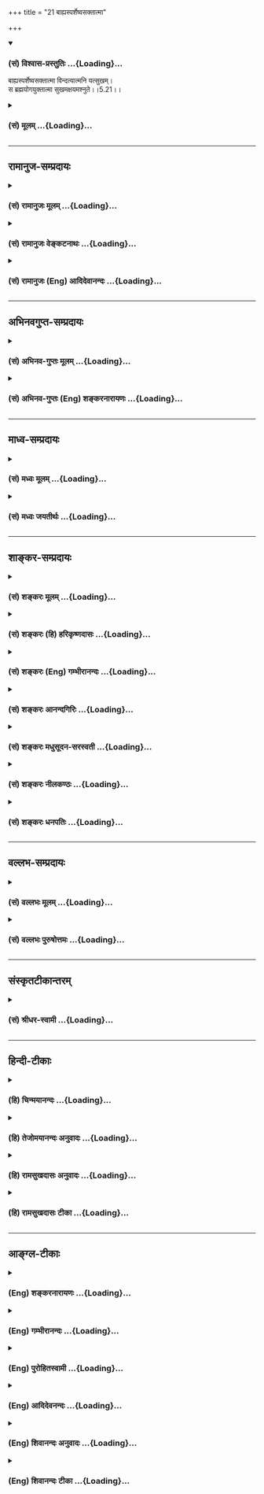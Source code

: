 +++
title = "21 बाह्यस्पर्शेष्वसक्तात्मा"

+++
<div class="js_include" newlevelforh1="3" title="(सं) विश्वास-प्रस्तुतिः" unfilled url="/purANam/mahAbhAratam/06-bhIShma-parva/02-bhagavad-gItA-parva/saMskRtam/vishvAsa-prastutiH/05_karma-saMnyAsa-yogaH/21_bAhyasparsheShvas.md">
<details open><summary><h3>(सं) विश्वास-प्रस्तुतिः ...{Loading}...</h3></summary>

बाह्यस्पर्शेष्वसक्तात्मा विन्दत्यात्मनि यत्सुखम्।  
स ब्रह्मयोगयुक्तात्मा सुखमक्षयमश्नुते।।5.21।।
</details>
</div>
<div class="js_include collapsed" newlevelforh1="3" title="(सं) मूलम्" unfilled url="/purANam/mahAbhAratam/06-bhIShma-parva/02-bhagavad-gItA-parva/saMskRtam/mUlam/05_karma-saMnyAsa-yogaH/21_bAhyasparsheShvas.md">
<details><summary><h3>(सं) मूलम् ...{Loading}...</h3></summary>

बाह्यस्पर्शेष्वसक्तात्मा विन्दत्यात्मनि यत्सुखम्।  
स ब्रह्मयोगयुक्तात्मा सुखमक्षयमश्नुते।।5.21।।
</details>
</div>


_________________
## रामानुज-सम्प्रदायः
<div class="js_include collapsed" newlevelforh1="3" title="(सं) रामानुजः मूलम्" unfilled url="/purANam/mahAbhAratam/06-bhIShma-parva/02-bhagavad-gItA-parva/saMskRtam/rAmAnujaH/mUlam/05_karma-saMnyAsa-yogaH/21_bAhyasparsheShvas.md">
<details><summary><h3>(सं) रामानुजः मूलम् ...{Loading}...</h3></summary>

।।5.21।। एवम् उक्तेन प्रकारेण **बाह्यस्पर्शेषु**
आत्मव्यतिरिक्तविषयानुभावेषु असक्तमनाः अन्त**रात्मनि** एव यः **सुखं
विन्दति** लभते **स** प्रकृत्यभ्यासं विहाय **ब्रह्मयोगयुक्तात्मा**
ब्रह्माभ्यासयुक्तमना ब्रह्मानुभवरूपम् **अक्षयं सुखं**
प्राप्नोति। प्राकृतस्य भोगस्य सुत्यजताम् आह

</details>
</div>
<div class="js_include collapsed" newlevelforh1="3" title="(सं) रामानुजः वेङ्कटनाथः" unfilled url="/purANam/mahAbhAratam/06-bhIShma-parva/02-bhagavad-gItA-parva/saMskRtam/rAmAnujaH/venkaTanAthaH/05_karma-saMnyAsa-yogaH/21_bAhyasparsheShvas.md">
<details><summary><h3>(सं) रामानुजः वेङ्कटनाथः ...{Loading}...</h3></summary>

  
  
।।5.21।। एवं हर्षोद्वेगावकुर्वतः समदर्शित्वप्रयुक्तं निरतिशयसुखं
स्वयमापततीत्युच्यते बाह्य इति श्लोकेन। सुखं विन्दति
इत्यस्यसुखमक्षयमश्नुते इत्यतोऽभेदप्रदर्शनायलभत इत्युक्तम्।
अक्षयसुखप्रारम्भोऽयमिति भावः। प्रकृत्यभ्यासं विहायेत्यर्थलब्धोक्तिः
प्रकृत्यभ्यासः पुनः पुनः प्राकृतशब्दादिभोग्यचिन्ता। विन्दत्यात्मनि
यत्सुखम् इत्युपदेशादिजन्यज्ञानमूलं सुखमुक्तम्। सुखमक्षयमश्नुते इति तु
साक्षात्कारानन्तरभावि नित्यं सुखमुच्यत इति विशेषं
दर्शयितुंब्रह्मानुभवरूपमित्युक्तम्।  
  

</details>
</div>
<div class="js_include collapsed" newlevelforh1="3" title="(सं) रामानुजः (Eng) आदिदेवानन्दः" unfilled url="/purANam/mahAbhAratam/06-bhIShma-parva/02-bhagavad-gItA-parva/saMskRtam/rAmAnujaH/english/AdidevAnandaH/05_karma-saMnyAsa-yogaH/21_bAhyasparsheShvas.md">
<details><summary><h3>(सं) रामानुजः (Eng) आदिदेवानन्दः ...{Loading}...</h3></summary>

5.21 He who finds happiness in the self within himself, his mind
detached from external contact in the manner already mentioned, i.e.,
from experience of objects other than the self - such a person
abandoning the contemplation on Prakrti or bodily experiences, has his
mind engaged in the contemplation on Brahman i.e., the Atman. Thus he
attains everlasting bliss which consists in the experience of Brahman
(the self). Sri Krsna speaks of the abandonment of material pleasure as
easy:

</details>
</div>


_________________
## अभिनवगुप्त-सम्प्रदायः
<div class="js_include collapsed" newlevelforh1="3" title="(सं) अभिनव-गुप्तः मूलम्" unfilled url="/purANam/mahAbhAratam/06-bhIShma-parva/02-bhagavad-gItA-parva/saMskRtam/abhinava-guptaH/mUlam/05_karma-saMnyAsa-yogaH/21_bAhyasparsheShvas.md">
<details><summary><h3>(सं) अभिनव-गुप्तः मूलम् ...{Loading}...</h3></summary>

।।5.21।। बाह्यस्पर्शे विषयात्मनि सक्तिर्यस्य नास्ति स ह्येवं मन्यते
इत्याह ।

</details>
</div>
<div class="js_include collapsed" newlevelforh1="3" title="(सं) अभिनव-गुप्तः (Eng) शङ्करनारायणः" unfilled url="/purANam/mahAbhAratam/06-bhIShma-parva/02-bhagavad-gItA-parva/saMskRtam/abhinava-guptaH/english/shankaranArAyaNaH/05_karma-saMnyAsa-yogaH/21_bAhyasparsheShvas.md">
<details><summary><h3>(सं) अभिनव-गुप्तः (Eng) शङ्करनारायणः ...{Loading}...</h3></summary>

5.21 He, in whom there is no desire for the external touch viz., the
object-he thinks says as follows the Bhagawat -

</details>
</div>


_________________
## माध्व-सम्प्रदायः
<div class="js_include collapsed" newlevelforh1="3" title="(सं) मध्वः मूलम्" unfilled url="/purANam/mahAbhAratam/06-bhIShma-parva/02-bhagavad-gItA-parva/saMskRtam/madhvaH/mUlam/05_karma-saMnyAsa-yogaH/21_bAhyasparsheShvas.md">
<details><summary><h3>(सं) मध्वः मूलम् ...{Loading}...</h3></summary>

।।5.21।। पुनर्योगस्याधिक्यं स्पष्टयति बाह्यस्पर्शेष्विति। कामरहित आत्मनि
यत्सुखं विन्दति स एव ब्रह्मयोगयुक्तात्मा चेत्तदेवाक्षयं सुखं विन्दति।
ब्रह्मविषयो योगो ब्रह्मयोगः ध्यानादियुक्तस्यैवात्मसुखमक्षयम्। अन्यथा
नेत्यर्थः।

</details>
</div>
<div class="js_include collapsed" newlevelforh1="3" title="(सं) मध्वः जयतीर्थः" unfilled url="/purANam/mahAbhAratam/06-bhIShma-parva/02-bhagavad-gItA-parva/saMskRtam/madhvaH/jayatIrthaH/05_karma-saMnyAsa-yogaH/21_bAhyasparsheShvas.md">
<details><summary><h3>(सं) मध्वः जयतीर्थः ...{Loading}...</h3></summary>

।।5.21।। प्रकृतस्य सन्न्यासिन एवाक्षयसुखप्राप्तिरुच्यत इति
परव्याख्यानमसदिति भावेनाह **पुनरि**ति। सन्न्यासस्तु 5।6 इत्यादिना
प्रागुक्तत्वात्पुनरिति आधिक्यसन्न्यासात्। प्राग्योगाभावे सन्न्यासस्य
वैयर्थ्यमुक्तम्। तदसत्। कामाद्युपद्रवक्षये
स्वरूपसुखस्याविर्भावादित्याशङ्कानिराकारणात्स्पष्टनम्। नैतदत्र प्रतीयत
इत्यतो व्याचष्टे **कामे**ति। बाह्यस्पर्शेष्वसक्तात्मा इत्यस्यार्थः
**कामरहित** इति। आत्मस्वरूपस्यापि सुखस्य न निर्विशेषत्वमिति
ज्ञापनायात्मनीत्युक्तम्। स एव कामरहित एव। तदेव आत्मसुखमेव। ब्रह्मणा योग
इति प्रतीतिनिरासायाह **ब्रह्मे**ति। कथमनेन सन्न्यासाद्योगस्याधिक्यं
स्पष्टीकृतं इत्यतो ब्रह्मयोगशब्दार्थं विवृण्वन् तात्पर्यमाह
**ध्यानादी**ति। ज्ञानद्वारेति शेषः। अक्षयं पुनस्तिरोभावरहितम्। अन्यथा
सन्न्यासमात्रेण तिरोभावोपेतं त्वल्पत्वादफलमेवेत्युक्तमेव 5।6।
व्याख्यानान्तरे तु बहूनां पदानां वैयर्थ्यमिति भावः।

</details>
</div>


_________________
## शाङ्कर-सम्प्रदायः
<div class="js_include collapsed" newlevelforh1="3" title="(सं) शङ्करः मूलम्" unfilled url="/purANam/mahAbhAratam/06-bhIShma-parva/02-bhagavad-gItA-parva/saMskRtam/shankaraH/mUlam/05_karma-saMnyAsa-yogaH/21_bAhyasparsheShvas.md">
<details><summary><h3>(सं) शङ्करः मूलम् ...{Loading}...</h3></summary>

।।5.21।। **बाह्यस्पर्शेषु** बाह्याश्च ते स्पर्शाश्च बाह्यस्पर्शाः
स्पृश्यन्ते इति स्पर्शाः शब्दादयो विषयाः तेषु बाह्यस्पर्शेषु **असक्तः
आत्मा** अन्तःकरणं यस्य सः अयम् असक्तात्मा विषयेषु प्रीतिवर्जितः सन्
**विन्दति** लभते **आत्मनि यत् सुखं** तत् विन्दति इत्येतत्। **स
ब्रह्मयोगयुक्तात्मा** ब्रह्मणि योगः समाधिः ब्रह्मयोगः तेन ब्रह्मयोगेन
युक्तः समाहितः तस्मिन् व्यापृतः आत्मा अन्तःकरणं यस्य सः
ब्रह्मयोगयुक्तात्मा **सुखम् अक्षयम् अश्नुते** व्याप्नोति। तस्मात्
बाह्यविषयप्रीतेः क्षणिकायाः इन्द्रियाणि निवर्तयेत् आत्मनि अक्षयसुखार्थी
इत्यर्थः।। इतश्च निवर्तयेत्

</details>
</div>
<div class="js_include collapsed" newlevelforh1="3" title="(सं) शङ्करः (हि) हरिकृष्णदासः" unfilled url="/purANam/mahAbhAratam/06-bhIShma-parva/02-bhagavad-gItA-parva/saMskRtam/shankaraH/hindI/harikRShNadAsaH/05_karma-saMnyAsa-yogaH/21_bAhyasparsheShvas.md">
<details><summary><h3>(सं) शङ्करः (हि) हरिकृष्णदासः ...{Loading}...</h3></summary>

।।5.21।। और भी वह ब्रह्ममें स्थित हुआ पुरुष ( कैसा होता है सो बताते हैं )
जिनका इन्द्रियोंद्वारा स्पर्श ( ज्ञान ) किया जा सके वे स्पर्श हैं इस
व्युत्पत्तिसे शब्दादि विषयोंका नाम स्पर्श है ( वे सब अपने भीतर नहीं हैं
इसलिये बाह्य हैं ) उस बाह्य स्पर्शोंमें जिसका अन्तःकरण आसक्त नहीं है ऐसा
विषयप्रीतिसे रहित पुरुष उस सुखको प्राप्त होता है जो अपने भीतर है। तथा वह
ब्रह्मयोगयुक्तात्मा ब्रह्ममें जो समाधि है उसका नाम ब्रह्मयोग है उस
ब्रह्मयोगसे जिसका अन्तःकरण युक्त है अच्छी प्रकार उसमें समाहित है लगा हुआ
है ऐसा पुरुष अक्षय सुखको अनुभव करता है प्राप्त होता है। इसलिये अपनेआप
अक्षय सुख चाहनेवाले पुरुषको चाहिये कि वह क्षणिक बाह्य विषयोंकी प्रीतिसे
इन्द्रियोंको हटा ले। यह अभिप्राय है।

</details>
</div>
<div class="js_include collapsed" newlevelforh1="3" title="(सं) शङ्करः (Eng) गम्भीरानन्दः" unfilled url="/purANam/mahAbhAratam/06-bhIShma-parva/02-bhagavad-gItA-parva/saMskRtam/shankaraH/english/gambhIrAnandaH/05_karma-saMnyAsa-yogaH/21_bAhyasparsheShvas.md">
<details><summary><h3>(सं) शङ्करः (Eng) गम्भीरानन्दः ...{Loading}...</h3></summary>

5.21 Asakta-atma, with his heart, internal organ, unattached,
bahya-sparsesu, to external objects-sparsah means objects that are
contacted, viz sound etc.; bahya-sparsah means those things which are
external (bahya) and are objects of contact; that person who thus has
his heart unattached, who derives no happiness from objects; he vindati,
gets that sukham, bliss; yat, which is; atmani, in the Self.
Brahma-yoga-yukta-atma, with his heart absorbed in meditation on
Brahman-meditation (yoga) on Brahman is brahma-yoga; one whose internal
organ (atma) is absorbed in (yukta), engaged in, that meditation on
Brahman is brahma-yoga-yukta-atma; he asnute, acires; aksayam,
undecaying; sukham, Bliss. So, he who cherishes undecaying happiness in
the Self should withdraw the organs from the momentary happiness in
external objects. This is the meaning. For this reason also one should
withdraw:

</details>
</div>
<div class="js_include collapsed" newlevelforh1="3" title="(सं) शङ्करः आनन्दगिरिः" unfilled url="/purANam/mahAbhAratam/06-bhIShma-parva/02-bhagavad-gItA-parva/saMskRtam/shankaraH/AnandagiriH/05_karma-saMnyAsa-yogaH/21_bAhyasparsheShvas.md">
<details><summary><h3>(सं) शङ्करः आनन्दगिरिः ...{Loading}...</h3></summary>

।।5.21।। शब्दादिविषयप्रीतिप्रतिबन्धान्न कस्यचिदपि ब्रह्मणि स्थितिः
सिध्येदित्याशङ्क्याह **किंचेति।** न केवलं पूर्वोक्तरीत्या ब्रह्मणि
स्थितो हर्षविषादरहितः किंतु विद्यान्तरेणापीत्यर्थः। यावद्यावद्विषयेषु
रागरूपमावरणं निवर्तते तावत्तावदात्मस्वरूपसुखमभिव्यक्तं भवतीत्याह
**बाह्ये।** न केवलमसक्तात्मा शमवशादेव सुखं विन्दति किंतु ब्रह्मसमाधिना
समाहितान्तःकरणः सुखमनन्तं प्राप्नोतीत्याह **स ब्रह्मेति।** तत्र
पूर्वार्धं व्याचष्टे **बाह्याश्चेति।** समाधानाधीनसम्यग्ज्ञानद्वारा
निरतिशयसुखप्राप्तिमुत्तरार्धव्याख्यानेन कथयति **ब्रह्मणीत्यादिना।**
शब्दादिविषयविमुखस्यानन्तसुखाप्तिसंभवात्तदर्थिना प्रयत्नेन विषयवैमुख्यं
कर्तव्यमिति शिष्यशिक्षार्थमाह **तस्मादिति।**

</details>
</div>
<div class="js_include collapsed" newlevelforh1="3" title="(सं) शङ्करः मधुसूदन-सरस्वती" unfilled url="/purANam/mahAbhAratam/06-bhIShma-parva/02-bhagavad-gItA-parva/saMskRtam/shankaraH/madhusUdana-sarasvatI/05_karma-saMnyAsa-yogaH/21_bAhyasparsheShvas.md">
<details><summary><h3>(सं) शङ्करः मधुसूदन-सरस्वती ...{Loading}...</h3></summary>

।।5.21।। ननु
बाह्यविषयप्रीतेरनेकजन्मानुभूतत्वेनातिप्रबलत्वात्तदासक्तचित्तस्य
कथमलौकिके ब्रह्मणि दृष्टे सर्वसुखरहिते स्थितिः स्यात्।
परमानन्दरूपत्वादिति चेत् न तदानन्दस्याननुभूतचरत्वेन
चित्तस्थितिहेतुत्वाभावात्। तदुक्तं वार्तिकेअप्यानन्दः श्रुतः
साक्षान्मानेनाविषयीकृतः। दृष्टानन्दाभिलाषं स न मन्दीकर्तुमप्यलम्।। इति।
तत्राह इन्द्रियैः स्पृश्यन्त इति स्पर्शाः शब्दादयः। तेच बाह्या
अनात्मधर्मत्वात्। तेष्वसक्तात्माऽनासक्तचित्तस्तृष्णाशून्यतया विरक्तः
सन्नात्मनि अन्तःकरणएव बाह्यविषयनिरपेक्षं यदुपशमात्मकं सुखं तद्विन्दति
लभते निर्मलसत्त्ववृत्त्या। तदुक्तं भारतेयच्च कामसुखं लोके यच्च दिव्यं
महत्सुखम्। तृष्णाक्षयसुखस्यैते नार्हतः षोडशीं कलाम्।। इति। अथवा
प्रत्यगात्मनि त्वंपदार्थे यत्सुखं स्वरूपभूतं सुषुप्ताननुभूयमानं
बाह्यविषयासक्तिप्रतिबन्धादलभ्यमानं तदेव तदभावाल्लभते। न केवलं
त्वंपदार्थसुखमेव लभते किंतु तत्पदार्थैक्यानुभवेन पूर्णसुखमपीत्याह स
तृष्णाशून्यो ब्रह्मणि परमात्मनि योगः समाधिस्तेन युक्तस्तस्मिन्व्यापृत
आत्मान्तःकरणं यस्य स ब्रह्मयोगयुक्तात्मा। अथवा ब्रह्मणि तत्पदार्थे योगेन
वाक्यार्थानुभवरूपेण समाधिना युक्त ऐक्यं प्राप्त आत्मा त्वंपदार्थः
स्वरूपं यस्य स तथा। सुखमक्षय्यमनन्तं स्वस्वरूपभूतमश्नुते व्याप्नोति।
सुखानुभवरूप एव सर्वदा भवतीत्यर्थः। नित्येऽपि
वस्तुन्यविद्यानिवृत्त्यभिप्रायेण धात्वर्थयोग औपचारिकः।
तस्मादात्मन्यक्षयसुखानुभवार्थी सन्बाह्यविषयप्रीतेः क्षणिकाया
महानरकानुबन्धिन्याः सकाशादिन्द्रियाणि निवर्तयेत्तावतैव च ब्रह्मणि
स्थितिर्भवतीत्यभिप्रायः।

</details>
</div>
<div class="js_include collapsed" newlevelforh1="3" title="(सं) शङ्करः नीलकण्ठः" unfilled url="/purANam/mahAbhAratam/06-bhIShma-parva/02-bhagavad-gItA-parva/saMskRtam/shankaraH/nIlakaNThaH/05_karma-saMnyAsa-yogaH/21_bAhyasparsheShvas.md">
<details><summary><h3>(सं) शङ्करः नीलकण्ठः ...{Loading}...</h3></summary>

।।5.21।। नन्वननुभूतात्मसुखेप्सया प्रसिद्धं बाह्यं सुखं त्यक्तुमशक्यमतो न
प्रहृष्येदित्यसंगतमत आह **बाह्येति।** बहिर्भवाः बाह्याः स्पर्शा
विषयेन्द्रियसंबन्धास्तेषु असक्तात्माऽनासक्तचित्तः सन्नात्मनि
प्रत्यगद्वयानन्दे सुषुप्तिकाले स्थित्वा यत्सुखं विन्दति लभते स तदेव
सुखम्। विधेयापेक्षं पुंस्त्वम्। कस्तत्सुखम्। यो ब्रह्मयोगे ब्रह्मणि योगः
समाधिस्तत्र युक्तो योजित आत्मा बुद्धिर्येन स ब्रह्मयोगयुक्तात्मा।
ब्रह्मविदित्यर्थः। ब्रह्मविद्ब्रह्मैव भवति इति श्रुतेः।
ब्रह्मयोगयुक्तात्मा तदेव सुखं विन्दतीति वक्तव्ये ब्रह्मविदेव तत्सुखमिति
तस्य सुखाभिन्नत्वविवक्षयेदमुक्तम्। ननूभयत्रैकमेव सुखं चेत्कः
सुप्तसमाधिस्थयोर्विशेष इत्याशङ्क्याह **सुखमिति।** अक्षय्यं सुखं
मोक्षस्तमश्नुते व्याप्नोति द्वैतादर्शनस्य तुल्यत्वादुभयत्रैकमेव सुखं
तत्रापि योगी मूलाविद्याया नष्टत्वादक्षय्यं सुखमश्नुते न सुप्तः।
अविद्यानुच्छेदात्। तथा च मोक्षसुखस्य मुख्यस्याप्यनुभूतत्वात्तदर्थं
बाह्यं सुखं सुत्यजमित्यर्थः।

</details>
</div>
<div class="js_include collapsed" newlevelforh1="3" title="(सं) शङ्करः धनपतिः" unfilled url="/purANam/mahAbhAratam/06-bhIShma-parva/02-bhagavad-gItA-parva/saMskRtam/shankaraH/dhanapatiH/05_karma-saMnyAsa-yogaH/21_bAhyasparsheShvas.md">
<details><summary><h3>(सं) शङ्करः धनपतिः ...{Loading}...</h3></summary>

।।5.21।। किंच विषयसुखस्य ब्रह्मानन्दापेक्षयातितुच्छत्वात् ब्रह्मणि
स्थितः। स्पृश्यन्त इति स्पर्शाः शब्दादयो विषयाः तेष्वसक्तः प्रीतिवर्जितः
आत्मान्तःकरणं यस्य स आत्मनि त्वंपदलक्ष्ये यत्सुखं तद्विन्दति लभते। स
ब्रह्मणि तत्पदलक्ष्ये परमात्मनि योगः समाधिः त्वंपद लक्ष्यस्य
तत्पदलक्ष्ये एकत्वापादनं तेन युक्त आत्मान्तः
करणमखण्डसाक्षात्कारलक्षणान्तःकरणवृत्तिर्यस्य स सुखं
ब्रह्मानन्दमक्षय्यमश्रुते व्याप्नोति तस्मादात्मनि जीवन्नेवाक्षयसुखार्थी
क्षणिकाया विषयप्रीतेरिन्द्रियाणि निवर्तयेदित्याशयः। अत्रत्यभाष्यस्य
सामान्यरुपतया न व्याख्यानान्तरैर्विरोध इति ध्येयम्।

</details>
</div>


_________________
## वल्लभ-सम्प्रदायः
<div class="js_include collapsed" newlevelforh1="3" title="(सं) वल्लभः मूलम्" unfilled url="/purANam/mahAbhAratam/06-bhIShma-parva/02-bhagavad-gItA-parva/saMskRtam/vallabhaH/mUlam/05_karma-saMnyAsa-yogaH/21_bAhyasparsheShvas.md">
<details><summary><h3>(सं) वल्लभः मूलम् ...{Loading}...</h3></summary>

।।5.20 5.21।। तादृशस्य परमानन्दावाप्तिगमकं लक्षणमाह द्वाभ्यां न
प्रहृष्येदिति। यतः स्थिरबुद्धिः सम्मोहस्यासुरत्वात्तद्रहितश्च
बाह्यविषयेष्वसक्तात्मा स योगी यदात्मनि सुखं सात्विकं विन्दति स
एवोपशमसुखी ब्रह्मणि योगेन युक्तस्तदैक्यं प्राप्त आत्मा यस्य तथाभूतः
सन्नक्षयं ब्रह्मसुखमनुभवतीत्यर्थः।

</details>
</div>
<div class="js_include collapsed" newlevelforh1="3" title="(सं) वल्लभः पुरुषोत्तमः" unfilled url="/purANam/mahAbhAratam/06-bhIShma-parva/02-bhagavad-gItA-parva/saMskRtam/vallabhaH/puruShottamaH/05_karma-saMnyAsa-yogaH/21_bAhyasparsheShvas.md">
<details><summary><h3>(सं) वल्लभः पुरुषोत्तमः ...{Loading}...</h3></summary>

  
  
।।5.21।। नन्वनेन शरीरेण कथं तद्भावप्राप्तिः इत्याशङ्क्याह
बाह्यस्पर्शेष्विति। बाह्यस्पर्शेषु लौकिकेन्द्रियविषयेष्वसक्त आत्मा
अन्तःकरणं यस्य स आत्मनि भावात्मके स्वस्वरूपे यत्सुखं तद्विन्दति
प्राप्नोतीत्यर्थः। योगो भावात्मकं सुखं तं जानाति। स ब्रह्मयोगे
सद्भावात्मके युक्त आत्मा यस्य तादृशो भवति। अक्षयं तद्दास्यात्मकं
सुखमश्नुते भुङ्क्त इत्यर्थः।  
  

</details>
</div>


_________________
## संस्कृतटीकान्तरम्
<div class="js_include collapsed" newlevelforh1="3" title="(सं) श्रीधर-स्वामी" unfilled url="/purANam/mahAbhAratam/06-bhIShma-parva/02-bhagavad-gItA-parva/saMskRtam/shrIdhara-svAmI/05_karma-saMnyAsa-yogaH/21_bAhyasparsheShvas.md">
<details><summary><h3>(सं) श्रीधर-स्वामी ...{Loading}...</h3></summary>

।।5.21।। मोहनिवृत्त्या बुद्धिस्थैर्यहेतुमाह **बाह्यस्पर्शेष्विति।**
इन्द्रियैः स्पृश्यन्त इति स्पर्शा विषयाः
बाह्येन्द्रियविषयेष्वसक्तात्मानासक्तचित्तः आत्मन्यन्तःकरणे यदुपशमात्मकं
सात्त्विकं सुखं तद्विन्दति लभते। स चोपशमात्मकं सुखं लब्ध्वा ब्रह्मणि
योगेन समाधिना युक्तस्तदैक्यं प्राप्त आत्मा यस्य सोऽक्षय्यं सुखमश्नुते
प्राप्नोति।

</details>
</div>


_________________
## हिन्दी-टीकाः
<div class="js_include collapsed" newlevelforh1="3" title="(हि) चिन्मयानन्दः" unfilled url="/purANam/mahAbhAratam/06-bhIShma-parva/02-bhagavad-gItA-parva/hindI/chinmayAnandaH/05_karma-saMnyAsa-yogaH/21_bAhyasparsheShvas.md">
<details><summary><h3>(हि) चिन्मयानन्दः ...{Loading}...</h3></summary>

।।5.21।। पूर्व श्लोक से यह धारणा बनने की संभावना है कि आध्यात्मिक जीवन
वह गतिशून्य अस्तित्व है जिसमें एक शुष्क हृदय का व्यक्ति बाह्य जगत् की
आकर्षक एवं उत्तेजक वस्तुओं के सम्पर्क में आने पर भी मन के अपरिवर्तित
समत्व के अतिरिक्त कोई प्रतिक्रिया व्यक्त नहीं करता और न उसे कुछ विशेष
अनुभव ही होता है। यदि र्वास्तविकता ऐसी होती तो अधिकांश साधकों ने
आध्यात्मिकता से तत्काल ही विदा ले ली होती। बाह्य जगत् में विद्यमान
परिच्छिन्नताओं एवं दोषों के होते हुए भी इस तथ्य को कौन नकार सकता है कि
विषयोपभोग से क्षणिक ही सही आनन्द तो प्राप्त होता ही है क्यों कोई व्यक्ति
स्वयं को असंख्य प्रकार के क्षणिक आनन्दों से वंचित रखकर पत्थर के समान अचल
अभेद्य समत्व की कामना करे फिर आप उस स्थिति को चाहे परम शान्ति कहें या
ईश्वरतत्त्व या और कुछ नाम परिवर्तन से स्वयं वस्तु परिवर्तित नहीं हो जाती
यह शंका कोई अतिशयोक्ति नहीं है। वेदान्त के विद्यार्थी प्राय ऐसा प्रश्न
करते हैं। कोई भी बुद्धिमान् व्यक्ति जिस किसी कार्य में प्रवृत्त होता है
तो उसका प्रयोजन या उपयोगिता जानना चाहता ही है। कोई भी गुरु शिष्यों के इन
प्रश्नों की उपेक्षा नहीं कर सकते। जगद्गुरु भगवान् श्रीकृष्ण भी इस शंका
का निवारण करते हुए अर्जुन को आश्वस्त करते हैं। जो पुरुष बाह्य विषयों की
आसक्ति से पूर्णतया मुक्त हो जाता है वह आत्मा के स्वरूपभूत आनन्द का
साक्षात् अनुभव करता है। यद्यपि आत्मोन्नति की साधना में वैराग्य की
प्रधानता है तथापि यह अनासक्ति हमें खोखली निर्रथक शून्यावस्था को नहीं
प्राप्ति कराती। सभी मिथ्या वस्तुओं का त्याग करने पर परमार्थ सत्यस्वरूप
पूर्ण परमात्मा को हम प्राप्त करते हैं। जब स्वप्नद्रष्टा स्वप्निल वस्तुओं
तथा स्वप्न के व्यक्तित्व का त्याग कर देता है तब वह कोई अभावरूप नहीं बन
जाता वरन् वह अपने अधिक शक्तिशाली जाग्रत अवस्था के व्यक्तित्व को प्राप्त
कर लेता है। इसी प्रकार जब कभी हम शरीर मन और बुद्धि के साथ के अपने
तादात्म्य से ऊपर उठ जाते हैं तब हमें आत्मानुभूति का आनन्द प्राप्त होता
है। यदि साधक केवल ध्यानाभ्यास के समय भी विषयासक्ति को त्याग कर हृदय से
ब्रह्म का ध्यान करता है तो वह अक्षय सुख का अनुभव करता है। हृदय का अर्थ
है अन्तकरण। इस कारण से भी साधक को विषयोपभोग का त्याग करना चाहिए क्योंकि

</details>
</div>
<div class="js_include collapsed" newlevelforh1="3" title="(हि) तेजोमयानन्दः अनुवादः" unfilled url="/purANam/mahAbhAratam/06-bhIShma-parva/02-bhagavad-gItA-parva/hindI/tejomayAnandaH/anuvAdaH/05_karma-saMnyAsa-yogaH/21_bAhyasparsheShvas.md">
<details><summary><h3>(हि) तेजोमयानन्दः अनुवादः ...{Loading}...</h3></summary>

।।5.21।। बाह्य विषयों में आसक्तिरहित अन्त:करण वाला पुरुष आत्मा में ही
सुख प्राप्त करता है; ब्रह्म के ध्यान में समाहित चित्त वाला पुरुष अक्षय
सुख प्राप्त करता है।।

</details>
</div>
<div class="js_include collapsed" newlevelforh1="3" title="(हि) रामसुखदासः अनुवादः" unfilled url="/purANam/mahAbhAratam/06-bhIShma-parva/02-bhagavad-gItA-parva/hindI/rAmasukhadAsaH/anuvAdaH/05_karma-saMnyAsa-yogaH/21_bAhyasparsheShvas.md">
<details><summary><h3>(हि) रामसुखदासः अनुवादः ...{Loading}...</h3></summary>

।।5.21।। बाह्यस्पर्शमें आसक्तिरहित अन्तःकरणवाला साधक आत्मामें जो सुख है,
उसको प्राप्त होता है। फिर वह ब्रह्ममें अभिन्नभावसे स्थित मनुष्य अक्षय
सुखका अनुभव करता है।

</details>
</div>
<div class="js_include collapsed" newlevelforh1="3" title="(हि) रामसुखदासः टीका" unfilled url="/purANam/mahAbhAratam/06-bhIShma-parva/02-bhagavad-gItA-parva/hindI/rAmasukhadAsaH/TIkA/05_karma-saMnyAsa-yogaH/21_bAhyasparsheShvas.md">
<details><summary><h3>(हि) रामसुखदासः टीका ...{Loading}...</h3></summary>

5.21।।***व्याख्या--*'बाह्यस्पर्शेष्वसक्तात्मा'--**परमात्माके अतिरिक्त
शरीर, इन्द्रियाँ, मन, बुद्धि, प्राण आदिमें तथा शब्द, स्पर्श आदि विषयोंके
संयोगजन्य सुखमें जिसकी आसक्ति मिट गयी है, ऐसे साधकके लिये यहाँ ये पद
प्रयुक्त हुए हैं। जिन साधकोंकी आसक्ति अभी मिटी नहीं है, पर जिनका
उद्देश्य आसक्तिको मिटानेका हो गया है, उन साधकोंको भी आसक्तिरहित मान लेना
चाहिये। कारण कि उद्देश्यकी दृढ़ताके कारण वे भी शीघ्र ही आसक्तिसे छूट
जाते हैं। पूर्वश्लोकमें वर्णित 'प्रियको प्राप्त होकर हर्षित और अप्रियको
प्राप्त होकर उद्विग्न नहीं होना चाहिये'--ऐसी स्थितिको प्राप्त करनेके
लिये बाह्यस्पर्शमें आसक्तिरहित होना आवश्यक है। उत्पत्ति-विनाशशील
वस्तुमात्रका नाम 'बाह्यस्पर्श' है, चाहे उसका सम्बन्ध बाहरसे हो या
अन्तःकरणसे। जबतक बाह्यस्पर्शमें आसक्ति रहती है, तबतक अपने स्वरूपका अनुभव
नहीं होता। बाह्यस्पर्श निरन्तर बदलता रहता है, पर आसक्तिके कारण उसके
बदलनेपर दृष्टि नहीं जाती और उसमें सुखका अनुभव होता है। पदार्थोंको
अपरिवर्तनशील, स्थिर माननेसे ही मनुष्य उनसे सुख लेता है। परन्तु वास्तवमें
उन पदार्थोंमें सुख नहीं है। सुख पदार्थोंके सम्बन्ध-विच्छेद-से ही होता
है। इसीलिये सुषुप्तिमें जब पदार्थोंके सम्बन्धकी विस्मृति हो जाती है, तब
सुखका अनुभव होता है। वहम तो यह है कि पदार्थोंके बिना मनुष्य जी नहीं सकता,
पर वास्तवमें देखा जाय तो बाह्य पदार्थोंके वियोगके बिना मनुष्य जी ही नहीं
सकता। इसीलिये वह नींद लेता है, क्योंकि नींदमें पदार्थोंको भूल जाते हैं।
पदार्थोंको भूलनेपर भी नींदसे जो सुख, ताजगी, बल, नीरोगता, निश्चिन्तता आदि
मिलती है, वह जाग्रत्में पदार्थोंके संयोगसे नहीं मिल सकती। इसलिये
जाग्रत्में मनुष्यको विश्राम पानेकी, प्राणी-पदार्थोंसे अलग होनेकी इच्छा
होती है। वह नींदको अत्यन्त आवश्यक समझता है; क्योंकि वास्तवमें पदार्थोंके
वियोगसे ही मनुष्यको जीवन मिलता है। नींद लेते समय दो बातें होती हैं--एक तो
मनुष्य बाह्य पदार्थोंसे सम्बन्ध-विच्छेद करना चाहता है और दूसरी, उसमें यह
भाव रहता है कि नींद लेनेके बाद अमुक कार्य करना है। इन दोनों बातोंमें
पदार्थोंसे सम्बन्ध-विच्छेद चाहना तो स्वयंकी इच्छा है, जो सदा एक ही रहती
है; परन्तु कार्य करनेका भाव बदलता रहता है। कार्य करनेका भाव प्रबल रहनेके
कारण मनुष्यकी दृष्टि पदार्थोंसे सम्बन्ध-विच्छेदकी तरफ नहीं जाती। वह
पदार्थोंका सम्बन्ध रखते हुए ही नींद लेता है और जागता है। यह बड़े
आश्चर्यकी बात है कि सम्बन्धी तो नहीं रहता, पर सम्बन्ध रह जाता है ! इसका
कारण यह है कि स्वयं (अविनाशी चेतन) जिस सम्बन्धको अपनेमें मान लेता है, वह
मिटता नहीं। इस माने हुए सम्बन्धको मिटानेका उपाय है--अपनेमें सम्बन्धको न
माने। कारण कि प्राणी-पदार्थोंसे सम्बन्ध वास्तवमें है नहीं, केवल माना हुआ
है। मानी हुई बात न माननेपर टिक नहीं सकती और मान्यताको पकड़े रहनेपर किसी
अन्य साधनसे मिट नहीं सकती। इसलिये माने हुए सम्बन्धकी मान्यताको
वर्तमानमें ही मिटा देना चाहिये। फिर मुक्ति स्वतःसिद्ध है।  
  
बाह्य पदार्थोंका सम्बन्ध अवास्तविक है, पर परमात्माके साथ हमारा सम्बन्ध
वास्तविक है। मनुष्य सुखकी इच्छासे बाह्य पदार्थोंके साथ अपना सम्बन्ध मान
लेता है, पर परिणाममें उसे दुःख-ही-दुख प्राप्त होता है (गीता 5। 22)। इस
प्रकार अनुभव करनेसे बाह्य पदार्थोंकी आसक्ति मिट जाती है।

</details>
</div>


_________________
## आङ्ग्ल-टीकाः
<div class="js_include collapsed" newlevelforh1="3" title="(Eng) शङ्करनारायणः" unfilled url="/purANam/mahAbhAratam/06-bhIShma-parva/02-bhagavad-gItA-parva/english/shankaranArAyaNaH/05_karma-saMnyAsa-yogaH/21_bAhyasparsheShvas.md">
<details><summary><h3>(Eng) शङ्करनारायणः ...{Loading}...</h3></summary>

5.21. The enjoyments that are born of contacts \[with objects\] are
indeed nothing but sources of misery and have beginning and end.
\[Hence\], an intelligent man does not get delighted in them, O son of
Kunti !

</details>
</div>
<div class="js_include collapsed" newlevelforh1="3" title="(Eng) गम्भीरानन्दः" unfilled url="/purANam/mahAbhAratam/06-bhIShma-parva/02-bhagavad-gItA-parva/english/gambhIrAnandaH/05_karma-saMnyAsa-yogaH/21_bAhyasparsheShvas.md">
<details><summary><h3>(Eng) गम्भीरानन्दः ...{Loading}...</h3></summary>

5.21 With his heart unattached to external objects, he gets the bliss
that is in the Self. With his heart absorbed in meditation on Brahman,
he acires undecaying Bliss.

</details>
</div>
<div class="js_include collapsed" newlevelforh1="3" title="(Eng) पुरोहितस्वामी" unfilled url="/purANam/mahAbhAratam/06-bhIShma-parva/02-bhagavad-gItA-parva/english/purohitasvAmI/05_karma-saMnyAsa-yogaH/21_bAhyasparsheShvas.md">
<details><summary><h3>(Eng) पुरोहितस्वामी ...{Loading}...</h3></summary>

5.21 He finds happiness in his own Self, and enjoys eternal bliss, whose
heart does not yearn for the contacts of earth and whose Self is one
with the Everlasting.

</details>
</div>
<div class="js_include collapsed" newlevelforh1="3" title="(Eng) आदिदेवनन्दः" unfilled url="/purANam/mahAbhAratam/06-bhIShma-parva/02-bhagavad-gItA-parva/english/AdidevanandaH/05_karma-saMnyAsa-yogaH/21_bAhyasparsheShvas.md">
<details><summary><h3>(Eng) आदिदेवनन्दः ...{Loading}...</h3></summary>

5.21 He whose mind is detached from external contact, and finds
happiness in the self - he has his mind engaged in the contemplation of
Brahman and he enjoys undecaying bliss.

</details>
</div>
<div class="js_include collapsed" newlevelforh1="3" title="(Eng) शिवानन्दः अनुवादः" unfilled url="/purANam/mahAbhAratam/06-bhIShma-parva/02-bhagavad-gItA-parva/english/shivAnandaH/anuvAdaH/05_karma-saMnyAsa-yogaH/21_bAhyasparsheShvas.md">
<details><summary><h3>(Eng) शिवानन्दः अनुवादः ...{Loading}...</h3></summary>

5.21 With the self unattached to external contacts he finds happiness in
the Self; with the self engaged in the meditation of Brahman he attains
to the endless happiness.

</details>
</div>
<div class="js_include collapsed" newlevelforh1="3" title="(Eng) शिवानन्दः टीका" unfilled url="/purANam/mahAbhAratam/06-bhIShma-parva/02-bhagavad-gItA-parva/english/shivAnandaH/TIkA/05_karma-saMnyAsa-yogaH/21_bAhyasparsheShvas.md">
<details><summary><h3>(Eng) शिवानन्दः टीका ...{Loading}...</h3></summary>

5.21 बाह्यस्पर्शेषु in external contacts; असक्तात्मा one whose mind is
unattached; विन्दति finds; आत्मनि in,the Self; यत् (that) which; सुखम्
happiness; सः he; ब्रह्मयोगयुक्तात्मा with the self engaged in the
meditation of Brahman; सुखम् happiness; अक्षयम् endless; अश्नुते
enjoys.Commentary When the mind is not attached to external objects of
the senses; when one is deeply engaged in the contemplation of Brahman;
he finds undecaying bliss in the Self within. If you want to enjoy the
imperishable happiness of the Self within; you will have to withdraw the
senses from their respective objects and plunge yourself in deep
meditation on the Self within. This is the gist of this verse.

</details>
</div>

